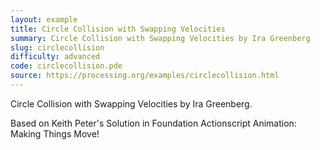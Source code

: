 ```yaml
---
layout: example
title: Circle Collision with Swapping Velocities
summary: Circle Collision with Swapping Velocities by Ira Greenberg
slug: circlecollision
difficulty: advanced
code: circlecollision.pde
source: https://processing.org/examples/circlecollision.html
---
```


Circle Collision with Swapping Velocities by Ira Greenberg. 

 Based on Keith Peter's Solution in Foundation Actionscript Animation: Making Things Move!
